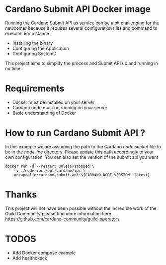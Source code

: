 # Cardano Submit API Docker image

Running the Cardano Submit API as service can be a bit challenging for the newcomer because it requires several configuration files and command to execute. For instance :

- Installing the binary
- Configuring the Application
- Configuring SystemD

This project aims to simplify the process and Submit API up and running in no time.

# Requirements

- Docker must be installed on your server
- Cardano node must be running on your server
- Basic understanding of Docker


# How to run Cardano Submit API ?

In this example we are assuming the path to the Cardano _node.socket_ file to be in the _node-ipc_ directory.
Please update this path accordingly to your own configuration.
You can also set the version of the submit api you want

``` shell
docker run -d --restart unless-stopped \
    -v ./node-ipc:/opt/cardano/ipc \
    anewpoolio/cardano-submit-api:${CARDANO_NODE_VERSION:-latest} 
```

# Thanks

This project will not have been possible without the incredible work of the Guild Community please find more information here https://github.com/cardano-community/guild-operators

# TODOS

- Add Docker compose example
- Add healthckeck
